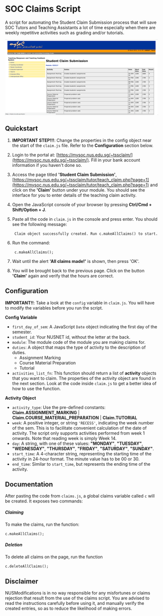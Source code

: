 SOC Claims Script
=================

A script for automating the Student Claim Submission process that will save SOC Tutors and Teaching Assistants a lot of time especially when there are weekly repetitive activities such as grading and/or tutorials.

![Screenshot](img/screenshot.png)


Quickstart
--

1. **IMPORTANT STEP!!!**: Change the properties in the config object near the start of the `claim.js` file. Refer to the **Configuration** section below.
2. Login to the portal at: [https://mysoc.nus.edu.sg/~tssclaim/](https://mysoc.nus.edu.sg/~tssclaim/). Fill in your bank account information if you haven't done so.
3. Access the page titled **'Student Claim Submission'**, [https://mysoc.nus.edu.sg/~tssclaim/tutor/teach_claim.php?page=1](https://mysoc.nus.edu.sg/~tssclaim/tutor/teach_claim.php?page=1) and click on the **'Claim'** button under your module. You should see the interface for you to enter details of the teaching claim activity.
4. Open the JavaScript console of your browser by pressing **Ctrl/Cmd + Shift/Option + J**.
5. Paste all the code in `claim.js` in the console and press enter. You should see the following message:

        Claim object successfully created. Run c.makeAllClaims() to start.


6. Run the command:

        c.makeAllClaims();


7. Wait until the alert **'All claims made!'** is shown, then press 'OK'.
8. You will be brought back to the previous page. Click on the button **'Claim'** again and verify that the hours are correct.

Configuration
--

**IMPORTANT!!**: Take a look at the `config` variable in `claim.js`. You will have to modify the variables before you run the script.

**Config Variable**

- `first_day_of_sem`: A JavaScript `Date` object indicating the first day of the semester.
- `student_id`: Your NUSNET id, without the letter at the back.
- `module`: The module code of the module you are making claims for.
- `duties`: A object that maps the type of activity to the description of duties.
	- Assignment Marking
	- Course Material Preparation
	- Tutorial
- `activities_list_fn`: This function should return a list of **activity** objects that you want to claim. The properties of the activity object are found in the next section. Look at the code inside `claim.js` to get a better idea of how to use the function.

**Activity Object**

- `activity_type`: Use the pre-defined constants: **Claim.ASSIGNMENT_MARKING** | **Claim.COURSE_MATERIAL_PREPARATION** | **Claim.TUTORIAL**
- `week`: A positive integer, or string `'RECESS'`, indicating the week number of the sem. This is to facilitate convenient calculation of the date of activity. The script only supports activities performed from week 1 onwards. Note that reading week is simply Week 14.
- `day`: A string, with one of these values: **"MONDAY"**, **"TUESDAY"**, **"WEDNESDAY"**, **"THURSDAY"**, **"FRIDAY"**, **"SATURDAY"**, **"SUNDAY"**.
- `start_time`: A 4-character string, representing the starting time of the activity in 24-hour format. The minute value has to be 00 or 30.
- `end_time`: Similar to `start_time`, but represents the ending time of the activity.


Documentation
--

After pasting the code from `claims.js`, a global claims variable called `c` will be created. It exposes two commands:

##### Claiming #####

To make the claims, run the function:

    c.makeAllClaims();

##### Deletion #####

To delete all claims on the page, run the function

    c.deleteAllClaims();

Disclaimer
--
NUSModifications is in no way responsible for any misfortunes or claims rejection that result from the use of the claims script. You are advised to read the instructions carefully before using it, and manually verify the created entries, so as to reduce the likelihood of making errors.
